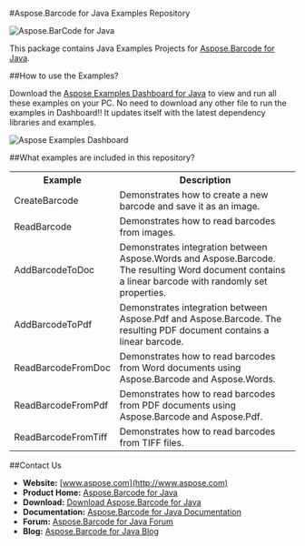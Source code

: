 #Aspose.Barcode for Java Examples Repository

![Aspose.BarCode for Java](http://www.aspose.com/images/banner-aspose-barcode-for-java.jpg "Aspose.BarCode for Java")

This package contains Java Examples Projects for [Aspose.Barcode for Java](http://www.aspose.com/categories/java-components/aspose.barcode-for-java/default.aspx).

##How to use the Examples?

Download the [Aspose Examples Dashboard for Java](http://www.aspose.com/community/files/72/java-components/aspose-examples-for-java/default.aspx) to view and run all these examples on your PC. No need to download any other file to run the examples in Dashboard!! It updates itself with the latest dependency libraries and examples.

![Aspose Examples Dashboard](http://www.aspose.com/blogs/wp-content/uploads/2013/03/Java-Dashboard1.png "Aspose Examples Dashboard")

##What examples are included in this repository?

<table>
  <tr><th>Example<th>Description</th></tr>
  <tr><td>CreateBarcode</td><td>Demonstrates how to create a new barcode and save it as an image.</td></tr>
  <tr><td>ReadBarcode</td><td>Demonstrates how to read barcodes from images.</td></tr>
  <tr><td>AddBarcodeToDoc</td><td>Demonstrates integration between Aspose.Words and Aspose.Barcode. The resulting Word document contains a linear barcode with randomly set properties.</td></tr>
  <tr><td>AddBarcodeToPdf</td><td>Demonstrates integration between Aspose.Pdf and Aspose.Barcode. The resulting PDF document contains a linear barcode.</td></tr>
  <tr><td>ReadBarcodeFromDoc</td><td>Demonstrates how to read barcodes from Word documents using Aspose.Barcode and Aspose.Words.</td></tr>
  <tr><td>ReadBarcodeFromPdf</td><td>Demonstrates how to read barcodes from PDF documents using Aspose.Barcode and Aspose.Pdf.</td></tr>
  <tr><td>ReadBarcodeFromTiff</td><td>Demonstrates how to read barcodes from TIFF files.</td></tr>
</table>

##Contact Us

+ **Website:** [www.aspose.com](http://www.aspose.com)
+ **Product Home:** [Aspose.Barcode for Java](http://www.aspose.com/categories/java-components/aspose.barcode-for-java/default.aspx)
+ **Download:** [Download Aspose.Barcode for Java](http://www.aspose.com/community/files/72/java-components/aspose.barcode-for-java/default.aspx)
+ **Documentation:** [Aspose.Barcode for Java Documentation](http://www.aspose.com/documentation/java-components/aspose.barcode-for-java/index.html)
+ **Forum:** [Aspose.Barcode for Java Forum](http://www.aspose.com/community/forums/aspose.barcode-product-family/193/showforum.aspx)
+ **Blog:** [Aspose.Barcode for Java Blog](http://www.aspose.com/blogs/aspose-products/aspose-barcode-product-family.html)
